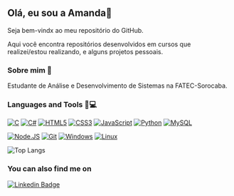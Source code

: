 ## Olá, eu sou a Amanda:wave:

Seja bem-vindx ao meu repositório do GitHub.

Aqui você encontra repositórios desenvolvidos em cursos que realizei/estou realizando, e alguns projetos pessoais.



### Sobre mim​ :woman:

Estudante de Análise e Desenvolvimento de Sistemas na FATEC-Sorocaba.



### Languages and Tools :hammer::computer:

[![C](https://img.shields.io/badge/-C-000?&logo=C)](https://github.com/amandashichinoe?tab=repositories&q=&type=&language=c)  [![C#](https://img.shields.io/badge/-CSharp-000?&logo=C-sharp&logoColor=9370DB)](https://github.com/amandashichinoe?tab=repositories&q=&type=&language=csharp)  [![HTML5](https://img.shields.io/badge/-HTML5-000?&logo=HTML5&logoColor=FF4500)](https://github.com/amandashichinoe?tab=repositories&q=&type=&language=html)  [![CSS3](https://img.shields.io/badge/-CSS3-000?&logo=CSS3&logoColor=1E90FF)](https://github.com/amandashichinoe)   [![JavaScript](https://img.shields.io/badge/-JavaScript-000?&logo=javascript&logoColor=FFD700)](https://github.com/amandashichinoe?tab=repositories&q=&type=&language=javascript)  [![Python](https://img.shields.io/badge/-Python-000?&logo=python)](https://github.com/amandashichinoe?tab=repositories&q=&type=&language=python)  [![MySQL](https://img.shields.io/badge/-MySQL-000?&logo=MySQL&logoColor=FFFFFF)](https://www.mysql.com/)

[![Node.JS](https://img.shields.io/badge/-Node.js-000?&logo=node.js&logoColor=7CFC00)](https://nodejs.org/)  [![Git](https://img.shields.io/badge/-Git-000?&logo=Git&logoColor=FF8C00)](https://git-scm.com/)  [![Windows](https://img.shields.io/badge/-Windows-000?&logo=windows&logoColor=4169E1)](https://www.microsoft.com/pt-br/windows/)  [![Linux](https://img.shields.io/badge/-Linux-000?&logo=Linux&logoColor=FCC624)](https://www.linux.org/)





![Top Langs](https://github-readme-stats.vercel.app/api/top-langs/?username=amandashichinoe&layout=compact)





### You can also find me on 

[![Linkedin Badge](https://img.shields.io/badge/-LinkedIn-blue?style=flat-square&logo=Linkedin&logoColor=white&link=https://www.linkedin.com/in/amandashichinoe/)](https://www.linkedin.com/in/amandashichinoe/) 

<!--
**amandashichinoe/amandashichinoe** is a ✨ _special_ ✨ repository because its `README.md` (this file) appears on your GitHub profile.

Here are some ideas to get you started:

- 🔭 I’m currently working on ...
- 🌱 I’m currently learning ...
- 👯 I’m looking to collaborate on ...
- 🤔 I’m looking for help with ...
- 💬 Ask me about ...
- 📫 How to reach me: ...
- 😄 Pronouns: ...
- ⚡ Fun fact: ...
-->
